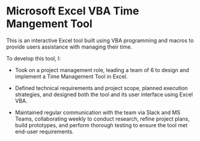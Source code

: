 # Microsoft Excel VBA Time Mangement Tool
This is an interactive Excel tool built using VBA programming and macros to provide users assistance with managing their time. 

To develop this tool, I:

- Took on a project management role, leading a team of 6 to design and implement a Time Management Tool in Excel.
  
- Defined technical requirements and project scope, planned execution strategies, and designed both the tool and its user interface using Excel VBA.

- Maintained regular communication with the team via Slack and MS Teams, collaborating weekly to conduct research, refine project plans, build prototypes, and perform thorough testing to ensure the tool met end-user requirements.
